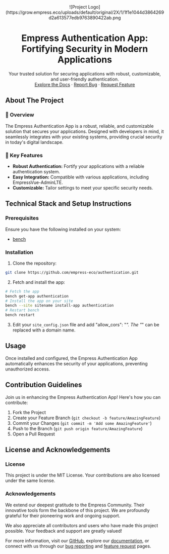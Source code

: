 <div align="center">
![Project Logo](https://grow.empress.eco/uploads/default/original/2X/1/1f1e1044d3864269d2a613577edb9763890422ab.png
<h1 align="center">Empress Authentication App: Fortifying Security in Modern Applications</h1>
<p align="center">
Your trusted solution for securing applications with robust, customizable, and user-friendly authentication.
<br />
<a href="https://grow.empress.eco/">Explore the Docs</a>
·
<a href="https://github.com/empress-eco/authentication/issues">Report Bug</a>
·
<a href="https://github.com/empress-eco/authentication/issues">Request Feature</a>
</p>
</div>

## About The Project

### 📖 Overview
The Empress Authentication App is a robust, reliable, and customizable solution that secures your applications. Designed with developers in mind, it seamlessly integrates with your existing systems, providing crucial security in today's digital landscape.

### 🌟 Key Features
- **Robust Authentication:** Fortify your applications with a reliable authentication system.
- **Easy Integration:** Compatible with various applications, including EmpressVue-AdminLTE.
- **Customizable:** Tailor settings to meet your specific security needs.

## Technical Stack and Setup Instructions

### Prerequisites
Ensure you have the following installed on your system:
- [bench](https://github.com/Empress/bench)

### Installation
1. Clone the repository:
```sh
git clone https://github.com/empress-eco/authentication.git
```
2. Fetch and install the app:
```sh
# Fetch the app
bench get-app authentication
# Install the app on your site
bench --site sitename install-app authentication
# Restart bench
bench restart
```
3. Edit your `site_config.json` file and add "allow_cors": "*". The "*" can be replaced with a domain name.

## Usage
Once installed and configured, the Empress Authentication App automatically enhances the security of your applications, preventing unauthorized access.

## Contribution Guidelines
Join us in enhancing the Empress Authentication App! Here's how you can contribute:

1. Fork the Project
2. Create your Feature Branch (`git checkout -b feature/AmazingFeature`)
3. Commit your Changes (`git commit -m 'Add some AmazingFeature'`)
4. Push to the Branch (`git push origin feature/AmazingFeature`)
5. Open a Pull Request

## License and Acknowledgements

### License
This project is under the MIT License. Your contributions are also licensed under the same license.

### Acknowledgements
We extend our deepest gratitude to the Empress Community. Their innovative tools form the backbone of this project. We are profoundly grateful for their pioneering work and ongoing support.

We also appreciate all contributors and users who have made this project possible. Your feedback and support are greatly valued!

For more information, visit our [GitHub](https://github.com/empress-eco/), explore our [documentation](https://grow.empress.eco/), or connect with us through our [bug reporting](https://github.com/empress-eco/authentication/issues) and [feature request](https://github.com/empress-eco/authentication/issues) pages.
